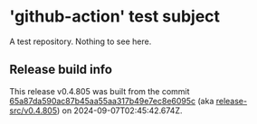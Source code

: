 # 'github-action' test subject

A test repository. Nothing to see here.


## Release build info

This release v0.4.805 was built from the commit [65a87da590ac87b45aa55aa317b49e7ec8e6095c](https://github.com/kattecon/gh-release-test-ga/tree/65a87da590ac87b45aa55aa317b49e7ec8e6095c) (aka [release-src/v0.4.805](https://github.com/kattecon/gh-release-test-ga/tree/release-src/v0.4.805)) on 2024-09-07T02:45:42.674Z.
        